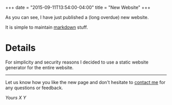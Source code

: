 +++
date = "2015-09-11T13:54:00-04:00"
title = "New Website"
+++

As you can see, I have just published a (long overdue) new website.

It is simple to maintain [markdown] stuff.

[markdown]: https://github.com/adam-p/markdown-here/wiki/Markdown-Cheatsheet
<!--more-->

# Details
For simplicity and security reasons I decided to use a static website generator
for the entire website.

-----
Let us know how you like the new page and don't hesitate to [contact me] for
any questions or feedback.

*Yours X Y*

[contact me]: mailto:xy@gmail.com
